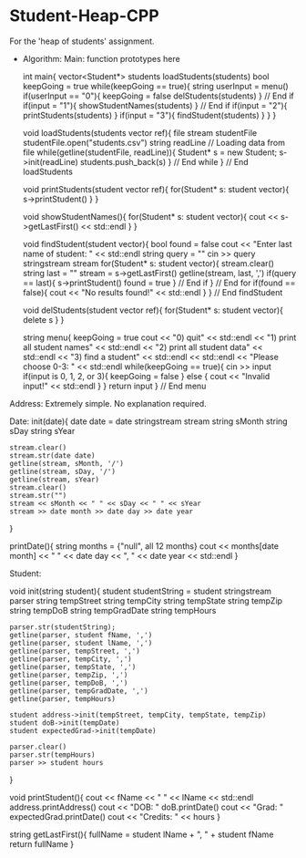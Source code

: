 # Student-Heap-CPP
For the 'heap of students' assignment.

 - Algorithm:
Main:
    function prototypes here

    int main{
        vector<Student*> students
        loadStudents(students)
        bool keepGoing = true
        while(keepGoing == true){
            string userInput = menu()
            if(userInput == "0"){
                keepGoing = false
                delStudents(students)
            } // End if
            if(input = "1"){
                showStudentNames(students)
            } // End if
            if(input = "2"){
                printStudents(students)
            }
            if(input = "3"){
                findStudent(students)
            }
        }
    }

    void loadStudents(students vector ref){
        file stream studentFile
        studentFile.open("students.csv")
        string readLine
        // Loading data from file
        while(getline(studentFile, readLine)){
            Student* s = new Student;
            s->init(readLine)
            students.push_back(s)
        } // End while
    } // End loadStudents

    void printStudents(student vector ref){
        for(Student* s: student vector){
            s->printStudent()
        }
    }

    void showStudentNames(){
        for(Student* s: student vector){
            cout << s->getLastFirst() << std::endl
        }
    }

    void findStudent(student vector){
        bool found = false
        cout << "Enter last name of student: " << std::endl
        string query = ""
        cin >> query
        stringstream stream
        for(Student* s: student vector){
            stream.clear()
            string last = ""
            stream = s->getLastFirst()
            getline(stream, last, ',')
            if(query == last){
                s->printStudent()
                found = true
            } // End if
        } // End for
        if(found == false){
            cout << "No results found!" << std::endl
        }
    } // End findStudent

    void delStudents(student vector ref){
        for(Student* s: student vector){
            delete s
        }
    }

    string menu{
        keepGoing = true
        cout << "0) quit" << std::endl << "1) print all student names" << std::endl << "2) print all student data" << std::endl << "3) find a student" << std::endl << std::endl << "Please choose 0-3: " << std::endl
        while(keepGoing == true){
            cin >> input
            if(input is 0, 1, 2, or 3){
                keepGoing = false
            } else {
                cout << "Invalid input!" << std::endl
            }
        }
        return input
    } // End menu



Address:
Extremely simple. No explanation required.

Date:
init(date){
    date date = date
    stringstream stream
    string sMonth
    string sDay
    string sYear

    stream.clear()
    stream.str(date date)
    getline(stream, sMonth, '/')
    getline(stream, sDay, '/')
    getline(stream, sYear)
    stream.clear()
    stream.str("")
    stream << sMonth << " " << sDay << " " << sYear
    stream >> date month >> date day >> date year
}

printDate(){
    string months = {"null", all 12 months}
    cout << months[date month] << " " << date day << ", " << date year << std::endl
}

Student:

void init(string student){
    student studentString = student
    stringstream parser
    string tempStreet
    string tempCity
    string tempState
    string tempZip
    string tempDoB
    string tempGradDate
    string tempHours

    parser.str(studentString);
    getline(parser, student fName, ',')
    getline(parser, student lName, ',')
    getline(parser, tempStreet, ',')
    getline(parser, tempCity, ',')
    getline(parser, tempState, ',')
    getline(parser, tempZip, ',')
    getline(parser, tempDoB, ',')
    getline(parser, tempGradDate, ',')    
    getline(parser, tempHours)

    student address->init(tempStreet, tempCity, tempState, tempZip)
    student doB->init(tempDate)
    student expectedGrad->init(tempDate)

    parser.clear()
    parser.str(tempHours)
    parser >> student hours
}

void printStudent(){
    cout << fName << " " << lName << std::endl
    address.printAddress()
    cout << "DOB: "
    doB.printDate()
    cout << "Grad: "
    expectedGrad.printDate()
    cout << "Credits: " << hours
}

string getLastFirst(){
    fullName = student lName + ", " + student fName
    return fullName
}